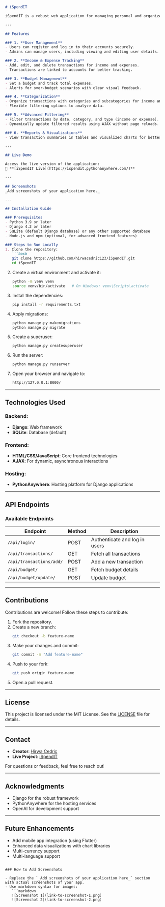 

```markdown
# iSpendIT

iSpendIT is a robust web application for managing personal and organizational finances. It allows users to track income and expenses, categorize transactions, set budgets, and generate insightful reports to manage finances effectively. The application is built using Django on the backend and HTML, CSS, and JavaScript for the frontend. The project is hosted on PythonAnywhere, and the live application can be accessed [here](https://ispendit.pythonanywhere.com/).

---

## Features

### 1. **User Management**
- Users can register and log in to their accounts securely.
- Admins can manage users, including viewing and editing user details.

### 2. **Income & Expense Tracking**
- Add, edit, and delete transactions for income and expenses.
- Transactions are linked to accounts for better tracking.

### 3. **Budget Management**
- Set a budget and track total expenses.
- Alerts for over-budget scenarios with clear visual feedback.

### 4. **Categorization**
- Organize transactions with categories and subcategories for income and expenses.
- Flexible filtering options to analyze data.

### 5. **Advanced Filtering**
- Filter transactions by date, category, and type (income or expense).
- Dynamically update filtered results using AJAX without page reloads.

### 6. **Reports & Visualizations**
- View transaction summaries in tables and visualized charts for better insights.

---

## Live Demo

Access the live version of the application:  
🔗 **[iSpendIT Live](https://ispendit.pythonanywhere.com/)**

---

## Screenshots
_Add screenshots of your application here._

---

## Installation Guide

### Prerequisites
- Python 3.9 or later
- Django 4.2 or later
- SQLite (default Django database) or any other supported database
- Node.js and npm (optional, for advanced frontend features)

### Steps to Run Locally
1. Clone the repository:
   ```bash
   git clone https://github.com/hirwacedric123/iSpendIT.git
   cd iSpendIT
   ```

2. Create a virtual environment and activate it:
   ```bash
   python -m venv venv
   source venv/bin/activate   # On Windows: venv\Scripts\activate
   ```

3. Install the dependencies:
   ```bash
   pip install -r requirements.txt
   ```

4. Apply migrations:
   ```bash
   python manage.py makemigrations
   python manage.py migrate
   ```

5. Create a superuser:
   ```bash
   python manage.py createsuperuser
   ```

6. Run the server:
   ```bash
   python manage.py runserver
   ```

7. Open your browser and navigate to:
   ```
   http://127.0.0.1:8000/
   ```

---

## Technologies Used

### Backend:
- **Django**: Web framework
- **SQLite**: Database (default)

### Frontend:
- **HTML/CSS/JavaScript**: Core frontend technologies
- **AJAX**: For dynamic, asynchronous interactions

### Hosting:
- **PythonAnywhere**: Hosting platform for Django applications

---

## API Endpoints

### Available Endpoints
| Endpoint                 | Method | Description                             |
|--------------------------|--------|-----------------------------------------|
| `/api/login/`            | POST   | Authenticate and log in users          |
| `/api/transactions/`     | GET    | Fetch all transactions                 |
| `/api/transactions/add/` | POST   | Add a new transaction                  |
| `/api/budget/`           | GET    | Fetch budget details                   |
| `/api/budget/update/`    | POST   | Update budget                          |

---

## Contributions

Contributions are welcome! Follow these steps to contribute:
1. Fork the repository.
2. Create a new branch:
   ```bash
   git checkout -b feature-name
   ```
3. Make your changes and commit:
   ```bash
   git commit -m "Add feature-name"
   ```
4. Push to your fork:
   ```bash
   git push origin feature-name
   ```
5. Open a pull request.

---

## License

This project is licensed under the MIT License. See the [LICENSE](LICENSE) file for details.

---

## Contact

- **Creator**: [Hirwa Cedric](https://github.com/hirwacedric123)  
- **Live Project**: [iSpendIT](https://ispendit.pythonanywhere.com/)

For questions or feedback, feel free to reach out!

---

## Acknowledgments

- Django for the robust framework
- PythonAnywhere for the hosting services
- OpenAI for development support

---

## Future Enhancements
- Add mobile app integration (using Flutter)
- Enhanced data visualizations with chart libraries
- Multi-currency support
- Multi-language support
```

### How to Add Screenshots

- Replace the `_Add screenshots of your application here_` section with actual screenshots of your app.  
- Use markdown syntax for images:  
   ```markdown
   ![Screenshot 1](link-to-screenshot-1.png)
   ![Screenshot 2](link-to-screenshot-2.png)
   ```
